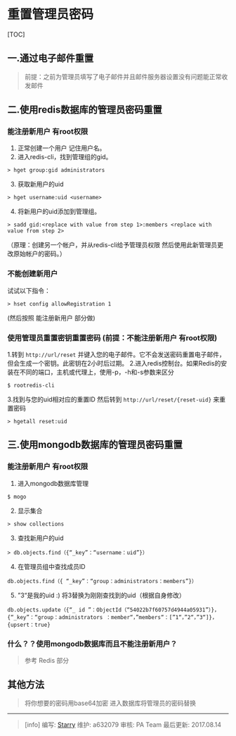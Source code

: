 # 重置管理员密码

[TOC]

## 一.通过电子邮件重置
> 前提：之前为管理员填写了电子邮件并且邮件服务器设置没有问题能正常收发邮件

## 二.使用redis数据库的管理员密码重置
### 能注册新用户 有root权限

1. 正常创建一个用户 记住用户名。
2. 进入redis-cli，找到管理组的gid。
```
> hget group:gid administrators
```
3. 获取新用户的uid
```
> hget username:uid <username>
```
4. 将新用户的uid添加到管理组。
```
> sadd gid:<replace with value from step 1>:members <replace with value from step 2>
```
（原理：创建另一个帐户，并从redis-cli给予管理员权限
然后使用此新管理员更改原始帐户的密码。）
### 不能创建新用户
试试以下指令：
```
> hset config allowRegistration 1
```
(然后按照 能注册新用户 部分做)
### 使用管理员重置密钥重置密码 (前提：不能注册新用户 有root权限)
1.转到 `http://url/reset` 并键入您的电子邮件。它不会发送密码重置电子邮件，但会生成一个密钥。此密钥在2小时后过期。
2.进入redis控制台。如果Redis的安装在不同的端口，主机或代理上，使用-p，-h和-s参数来区分
```
$ rootredis-cli
```
3.找到与您的uid相对应的重置ID 然后转到 `http://url/reset/{reset-uid}` 来重置密码
```
> hgetall reset:uid
```
## 三.使用mongodb数据库的管理员密码重置
### 能注册新用户 有root权限
1. 进入mongodb数据库管理
```
$ mogo
```
2. 显示集合

```
> show collections
```
3. 查找新用户的uid
```
> db.objects.find（{“_key”：“username：uid”}）
```
4. 在管理员组中查找成员ID
```
db.objects.find（{ “_key”：“group：administrators：members”}）
```
5. ”3“是我的uid  :) 将3替换为刚刚查找到的uid（根据自身修改）
```
db.objects.update（{“_ id ”：ObjectId（“54022b7f60757d4944a05931”）}，{“_key”：“group：administrators ：member“，”members“：[”1“，”2“，”3“]}，{upsert：true}
```
### 什么？？使用mongodb数据库而且不能注册新用户？
> 参考 Redis 部分

## 其他方法
>将你想要的密码用base64加密
进入数据库将管理员的密码替换

---------
>[info] 编写: [Starry](https://community.nodebb-cn.org/user/starry)
维护: a632079
审核: PA Team
最后更新: 2017.08.14
